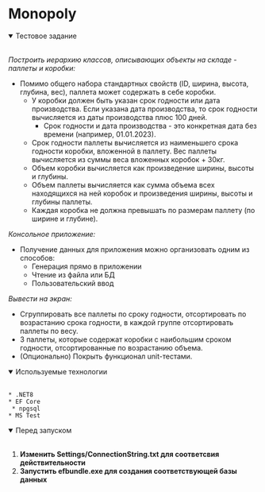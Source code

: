 # Monopoly
<details open>
<summary>Тестовое задание</summary>
<br/>

   _Построить иерархию классов, описывающих объекты на складе - паллеты и коробки:_
   * Помимо общего набора стандартных свойств (ID, ширина, высота, глубина, вес), паллета может содержать в себе коробки.
       * У коробки должен быть указан срок годности или дата производства. Если указана дата производства, то срок годности вычисляется из даты производства плюс 100 дней.
           * Срок годности и дата производства - это конкретная дата без времени (например, 01.01.2023).
       * Срок годности паллеты вычисляется из наименьшего срока годности коробки, вложенной в паллету. Вес паллеты вычисляется из суммы веса вложенных коробок + 30кг.
       * Объем коробки вычисляется как произведение ширины, высоты и глубины.
       * Объем паллеты вычисляется как сумма объема всех находящихся на ней коробок и произведения ширины, высоты и глубины паллеты.
       * Каждая коробка не должна превышать по размерам паллету (по ширине и глубине).
   
   _Консольное приложение:_
   * Получение данных для приложения можно организовать одним из способов:
     * Генерация прямо в приложении
     * Чтение из файла или БД
     * Пользовательский ввод
   
   _Вывести на экран:_
   * Сгруппировать все паллеты по сроку годности, отсортировать по возрастанию срока годности, в каждой группе отсортировать паллеты по весу.
   * 3 паллеты, которые содержат коробки с наибольшим сроком годности, отсортированные по возрастанию объема.
   * (Опционально) Покрыть функционал unit-тестами.
</details>

<details open>
<summary>Используемые технологии</summary>
<br/>
      
    * .NET8
    * EF Core
     * npgsql
    * MS Test
</details>

<details open>
<summary>Перед запуском</summary>
<br/>
      
   1. **Изменить Settings/ConnectionString.txt для соответсвия действительности**
   2. **Запустить efbundle.exe для создания соответствующей базы данных**
</details>
